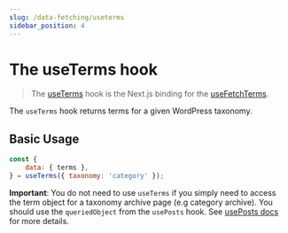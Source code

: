 ```yaml
---
slug: /data-fetching/useterms
sidebar_position: 4
---
```


# The useTerms hook

> The [useTerms](/api/modules/10up_headless_next#useterms) hook is the Next.js binding for the [useFetchTerms](/api/namespaces/10up_headless_core.react#usefetchterms).

The `useTerms` hook returns terms for a given WordPress taxonomy.

## Basic Usage

```javascript
const {
    data: { terms },
} = useTerms({ taxonomy: 'category' });
```

**Important**: You do not need to use `useTerms` if you simply need to access the term object for a taxonomy archive page (e.g category archive). You should use the `queriedObject` from the `usePosts` hook. See [usePosts docs](/docs/data-fetching/useposts/#queried-object) for more details.